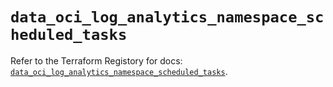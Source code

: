 # `data_oci_log_analytics_namespace_scheduled_tasks`

Refer to the Terraform Registory for docs: [`data_oci_log_analytics_namespace_scheduled_tasks`](https://registry.terraform.io/providers/oracle/oci/6.18.0/docs/data-sources/log_analytics_namespace_scheduled_tasks).

